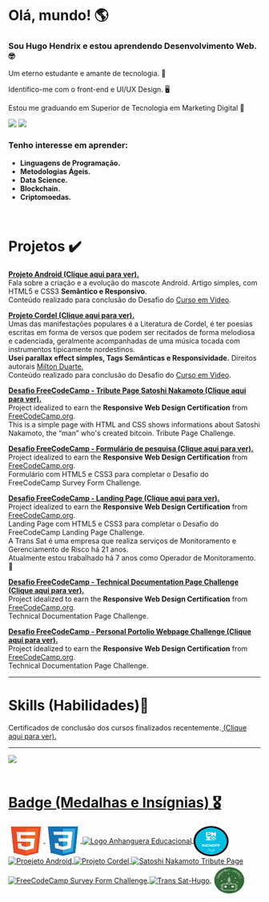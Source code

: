 <h1> Olá, mundo! 🌎</h1>
<h3>Sou Hugo Hendrix e estou aprendendo Desenvolvimento Web. 🤓</h3>

<p>Um eterno estudante e amante de tecnologia. 🧠</p>
<p>Identifico-me com o front-end e UI/UX Design. 🖥️ </p>
<p>Estou me graduando em Superior de Tecnologia em Marketing Digital 🚀</p>
<a href = "mailto:hugohendrixc@gmail.com"><img src="https://img.shields.io/badge/Gmail-D14836?style=for-the-badge&logo=gmail&logoColor=white" target="_blank"></a>
  <a href="https://www.linkedin.com/in/hugohendrix" target="_blank"><img src="https://img.shields.io/badge/-LinkedIn-%230077B5?style=for-the-badge&logo=linkedin&logoColor=white" target="_blank"></a> 

<p><h3>Tenho interesse em aprender: </h3> 
 <ul>
   <li><strong>Linguagens de Programação.</strong></li>
   <li><strong>Metodologias Ágeis.</strong></li>
   <li><strong>Data Science.</strong></li>
   <li><strong>Blockchain.</strong></li>
   <li><strong>Criptomoedas.</strong></li></p>
  </ul>
<br>
<div">
<h1>Projetos ✔️</h1>
<p><strong> <a href="https://hugohendrix.github.io/projeto-android/" target="_blank">Projeto Android (Clique aqui para ver).</a></strong>
  <br>Fala sobre a criação e a evolução do mascote Android. Artigo simples, com HTML5 e CSS3 <strong>Semântico e Responsivo</strong>. 
  <br>Conteúdo realizado para conclusão do Desafio do <a href="https://www.cursoemvideo.com/">Curso em Video</a>.</p>
 
 <p><strong> <a href="https://hugohendrix.github.io/projeto-cordel/" target="_blank">Projeto Cordel (Clique aqui para ver).</a></strong> 
  <br>Umas das manifestações populares é a Literatura de Cordel, é ter poesias escritas em forma de versos que podem ser recitados de forma melodiosa e cadenciada, geralmente acompanhadas de uma música tocada com instrumentos tipicamente nordestinos. <strong> <br>Usei parallax effect simples, Tags Semânticas e Responsividade.</strong> Direitos autorais <a href="https://www.recantodasletras.com.br/poesias/3186743">Milton Duarte.</a> 
<br>Conteúdo realizado para conclusão do Desafio do <a href="https://www.cursoemvideo.com/">Curso em Video</a>. </p>
 
 <p><strong><a href="https://codepen.io/hugo_hendrix/full/PoOoRdZ">Desafio FreeCodeCamp - Tribute Page Satoshi Nakamoto (Clique aqui para ver).</a></strong>
  <br>Project idealized to earn the <strong>Responsive Web Design Certification</strong> from  <a href="https://www.freecodecamp.org/learn/">FreeCodeCamp.org</a>.
<br>This is a simple page with HTML and CSS shows informations about Satoshi Nakamoto, the “man” who's created bitcoin. Tribute Page Challenge. </p> 


 <p><strong><a href="https://codepen.io/hugo_hendrix/full/JjOdbwE">Desafio FreeCodeCamp - Formulário de pesquisa (Clique aqui para ver).</a></strong>
  <br>Project idealized to earn the <strong>Responsive Web Design Certification</strong> from  <a href="https://www.freecodecamp.org/learn/">FreeCodeCamp.org</a>.
<br> Formulário com HTML5 e CSS3 para completar o Desafio do FreeCodeCamp Survey Form Challenge.</p> 

 <p><strong><a href="https://codepen.io/hugo_hendrix/full/ExbPpGN">Desafio FreeCodeCamp - Landing Page (Clique aqui para ver).</a></strong>
  <br>Project idealized to earn the <strong>Responsive Web Design Certification</strong> from  <a href="https://www.freecodecamp.org/learn/">FreeCodeCamp.org</a>.
<br> Landing Page com HTML5 e CSS3 para completar o Desafio do FreeCodeCamp Landing Page Challenge.<br> 
A Trans Sat é uma empresa que realiza serviços de Monitoramento e Gerenciamento de Risco há 21 anos.<br>
Atualmente estou trabalhado há 7 anos como Operador de Monitoramento. 💙</p>

 <p><strong><a href="https://codepen.io/hugo_hendrix/full/VwrjjLv">Desafio FreeCodeCamp - Technical Documentation Page Challenge (Clique aqui para ver).</a></strong>
  <br>Project idealized to earn the <strong>Responsive Web Design Certification</strong> from  <a href="https://www.freecodecamp.org/learn/">FreeCodeCamp.org</a>.
<br>Technical Documentation Page Challenge.<br>
  <p><strong><a href="https://codepen.io/hugo_hendrix/full/gOXLBYj">Desafio FreeCodeCamp - Personal Portolio Webpage Challenge (Clique aqui para ver).</a></strong>
  <br>Project idealized to earn the <strong>Responsive Web Design Certification</strong> from  <a href="https://www.freecodecamp.org/learn/">FreeCodeCamp.org</a>.
<br>Technical Documentation Page Challenge.<br>

</div>  
<hr>
<h1>Skills (Habilidades)💪 </h1>
  <p>Certificados de conclusão dos cursos finalizados recentemente.<a href="https://github.com/HugoHendrix/Certificados" target="_blank"> (Clique aqui para ver).</a></p>
  <hr>
<div align="left">
  <a href="https://github.com/hugohendrix">
  <img height="180em" src="https://github-readme-stats.vercel.app/api/top-langs/?username=hugohendrix&layout=compact&langs_count=7&theme=dark"/>
    <div style="display: inline_block"><br>
      
      
  <h1>Badge (Medalhas e Insígnias) 🎖️</h1>
  <img align="center" alt="hugo-HTML" title="HTML5" height="60" width="70" src="https://raw.githubusercontent.com/devicons/devicon/master/icons/html5/html5-original.svg">
      
  
  <img align="center" alt="hugo-CSS" title="CSS3" height="60" width="70" src="https://raw.githubusercontent.com/devicons/devicon/master/icons/css3/css3-original.svg">
      <img align="center" alt="
Logo Anhanguera Educacional" title="Superior de Tecnologia em Marketing Digital - Anhanguera Educacional"  height="60" width="70"               src="https://i.pinimg.com/favicons/3fd3ed7c7206c71a891444e3c25c11a6a694e37a9446a7ddb28c0a7c.ico?e5d7b739581fee0dac0fc949ae03ffb0"> 
  
         
  <img align="center" alt="Kickoff Badge (Gerenciamento de projetos Ágil)" title="Kickoff Badge (Gerenciamento de projetos Ágil)" height="60" width="70" src="https://raw.githubusercontent.com/HugoHendrix/Certificados/5a1b7976c332b38e904e54ae87c8a95b749eb3f9/Desenvolvimento%20Pessoal/Kickoff-Badge.png">
  
  <img align="center" alt="Proejeto Android" title="Projeto Android - Desafio do Curso em Video"  height="60" width="70" src="https://camo.githubusercontent.com/1627b8586a22db3a6a8f38d9b9a51a79ea3e2b1542619c84d953773a9c07e778/68747470733a2f2f69636f6e617263686976652e636f6d2f646f776e6c6f61642f6938333831392f64657369676e626f6c74732f637574652d736f6369616c2d323031342f416e64726f69642e69636f">
      
 <img align="center" alt="Projeto Cordel" title="Projeto Cordel - Desafio do Curso em Video" height="60" width="70" src="https://www.pikpng.com/pngl/b/313-3136065_desert-image-illustration-cacto-xilogravura-png-clipart.png">
      
  <img align="center" alt="Satoshi Nakamoto Tribute Page" title="Satoshi Nakamoto Badge - FreeCodeCamp Tribute Page Challenge" height="60" width="70" src="https://icons.iconarchive.com/icons/paomedia/small-n-flat/256/bitcoin-icon.png">

   <img align="center" alt="FreeCodeCamp Survey Form Challenge" title="FreeCodeCamp Survey Form Challenge." height="60" width="70" src="https://freeiconshop.com/wp-content/uploads/edd/search-var-flat.png">    
    
 <img align="center" alt="Trans Sat-Hugo" title="Trans Sat Badge - FreeCodeCamp Landing Page Challenge" height="60" width="70" src="https://www.grtranssat.com.br/images/favicn-256.png">
 

  <img align="center" alt="Camper Badge" title="FreeCodeCamp Badge - 300 hours Responsive Web Design Certification"  height="60" width="70"               src="https://raw.githubusercontent.com/HugoHendrix/Certificados/a7d92eabf1fe9f8c7b767c8845282f90c9d421ea/Dev/CamperBot-removebg-preview.png"> 
      
  
       
</div>
</div>

##
